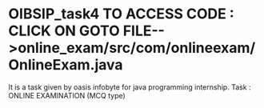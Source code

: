 # OIBSIP_task4 TO ACCESS CODE : CLICK ON GOTO FILE-->online_exam/src/com/onlineexam/OnlineExam.java 

It is a task given by oasis infobyte for java programming internship.
Task : ONLINE EXAMINATION 
(MCQ type)

